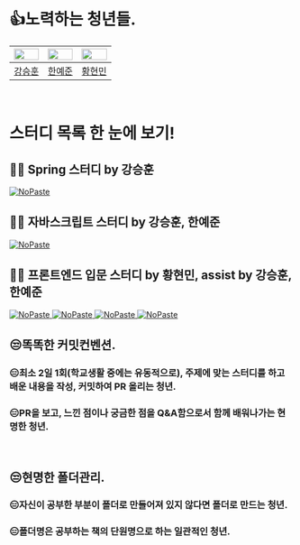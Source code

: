 <h1>👍노력하는 청년들.</h1>

|<img src = "https://avatars.githubusercontent.com/u/102217780?v=4" width="100%" height="50%"/>|<img src ="https://avatars.githubusercontent.com/u/102154824?v=4" width="100%" height="50%"/>|<img src= "https://avatars.githubusercontent.com/u/102218665?v=4" width="100%" height="50%"/>|
|:-:|:-:|:-:|
|[강승훈](https://github.com/HUN1i)|[한예준](https://github.com/sebanimm)|[황현민](https://github.com/hyunmin200)|
<br/>

# 스터디 목록 한 눈에 보기!<br/>

## 😶‍🌫️ Spring 스터디 by 강승훈

[<picture><source media="(prefers-color-scheme: dark)" srcset="https://ghrs.vercel.app/api/pin/?username=JobMarketIsCold&repo=springStudyIsCold&theme=github_dark"/>
<img alt="NoPaste" src="https://ghrs.vercel.app/api/pin/?username=JobMarketIsCold&repo=springStudyIsCold">
</picture>](https://github.com/JobMarketIsCold/springStudyIsCold)
## 😶‍🌫️ 자바스크립트 스터디 by 강승훈, 한예준

[<picture><source media="(prefers-color-scheme: dark)" srcset="https://ghrs.vercel.app/api/pin/?username=JobMarketIsCold&repo=JavaScriptIsCold&theme=github_dark"/>
<img alt="NoPaste" src="https://ghrs.vercel.app/api/pin/?username=JobMarketIsCold&repo=JavaScriptIsCold">
</picture>](https://github.com/JobMarketIsCold/JavaScriptIsCold)

## 😶‍🌫️ 프론트엔드 입문 스터디 by 황현민, assist by 강승훈, 한예준
[<picture><source media="(prefers-color-scheme: dark)" srcset="https://ghrs.vercel.app/api/pin/?username=JobMarketIsCold&repo=JsStudyIsCold&theme=github_dark"/>
<img alt="NoPaste" src="https://ghrs.vercel.app/api/pin/?username=JobMarketIsCold&repo=JsStudyIsCold">
</picture>](https://github.com/JobMarketIsCold/JsStudyIsCold)
[<picture><source media="(prefers-color-scheme: dark)" srcset="https://ghrs.vercel.app/api/pin/?username=JobMarketIsCold&repo=ReactStudyIsCold&theme=github_dark"/>
<img alt="NoPaste" src="https://ghrs.vercel.app/api/pin/?username=JobMarketIsCold&repo=ReactStudyIsCold">
</picture>](https://github.com/JobMarketIsCold/ReactStudyIsCold)
[<picture><source media="(prefers-color-scheme: dark)" srcset="https://ghrs.vercel.app/api/pin/?username=JobMarketIsCold&repo=FullStackStudyIsCold&theme=github_dark"/>
<img alt="NoPaste" src="https://ghrs.vercel.app/api/pin/?username=JobMarketIsCold&repo=FullStackStudyIsCold">
</picture>](https://github.com/JobMarketIsCold/FullStackStudyIsCold)
[<picture><source media="(prefers-color-scheme: dark)" srcset="https://ghrs.vercel.app/api/pin/?username=JobMarketIsCold&repo=ReactMiddleClassIsCold&theme=github_dark"/>
<img alt="NoPaste" src="https://ghrs.vercel.app/api/pin/?username=JobMarketIsCold&repo=ReactMiddleClassIsCold">
</picture>](https://github.com/JobMarketIsCold/ReactMiddleClassIsCold)
## 😒똑똑한 커밋컨벤션.

<h3>😑최소 2일 1회(학교생활 중에는 유동적으로), 주제에 맞는 스터디를 하고 배운 내용을 작성, 커밋하여 PR 올리는 청년.</h3>
<h3>😑PR을 보고, 느낀 점이나 궁금한 점을 Q&A함으로서 함께 배워나가는 현명한 청년.</h3>
<br>

## 😒현명한 폴더관리.
<h3>😑자신이 공부한 부분이 폴더로 만들어져 있지 않다면 폴더로 만드는 청년.</h3>
<h3>😑폴더명은 공부하는 책의 단원명으로 하는 일관적인 청년.</h3>
<br/><br/><br/>

